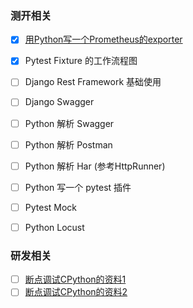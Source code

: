 ### 测开相关
- [x] [用Python写一个Prometheus的exporter](./devops/grafana/prometheus_exporter.md)    
- [x] Pytest Fixture 的工作流程图
- [ ] Django Rest Framework 基础使用
- [ ] Django Swagger
- [ ] Python 解析 Swagger
- [ ] Python 解析 Postman
- [ ] Python 解析 Har (参考HttpRunner)
- [ ] Python 写一个 pytest 插件
- [ ] Pytest Mock
- [ ] Python Locust


### 研发相关
- [ ] [断点调试CPython的资料1](https://stackoverflow.com/a/58346169)   
- [ ] [断点调试CPython的资料2](https://realpython.com/cpython-source-code-guide/#why-is-cpython-written-in-c-and-not-python)   
